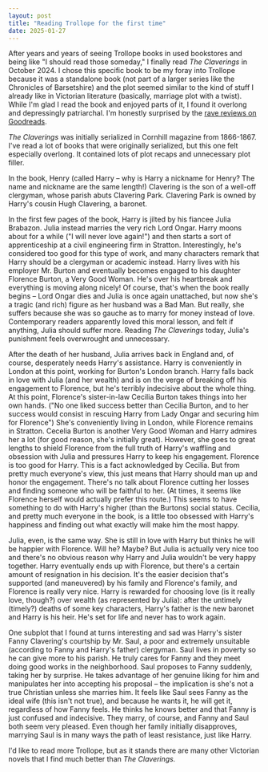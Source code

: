 ```yaml
---
layout: post
title: "Reading Trollope for the first time"
date: 2025-01-27
---
```


After years and years of seeing Trollope books in used bookstores and being like "I should read those someday," I finally read *The Claverings* in October 2024. I chose this specific book to be my foray into Trollope because it was a standalone book (not part of a larger series like the Chronicles of Barsetshire) and the plot seemed similar to the kind of stuff I already like in Victorian literature (basically, marriage plot with a twist). While I'm glad I read the book and enjoyed parts of it, I found it overlong and depressingly patriarchal. I'm honestly surprised by the [rave reviews on Goodreads](https://www.goodreads.com/book/show/469232.The_Claverings).

*The Claverings* was initially serialized in Cornhill magazine from 1866-1867. I've read a lot of books that were originally serialized, but this one felt especially overlong. It contained lots of plot recaps and unnecessary plot filler.

In the book, Henry (called Harry – why is Harry a nickname for Henry? The name and nickname are the same length!) Clavering is the son of a well-off clergyman, whose parish abuts Clavering Park. Clavering Park is owned by Harry's cousin Hugh Clavering, a baronet.

In the first few pages of the book, Harry is jilted by his fiancee Julia Brabazon. Julia instead marries the very rich Lord Ongar. Harry moons about for a while ("I will never love again!") and then starts a sort of apprenticeship at a civil engineering firm in Stratton. Interestingly, he's considered too good for this type of work, and many characters remark that Harry should be a clergyman or academic instead. Harry lives with his employer Mr. Burton and eventually becomes engaged to his daughter Florence Burton, a Very Good Woman. He's over his heartbreak and everything is moving along nicely! Of course, that's when the book really begins – Lord Ongar dies and Julia is once again unattached, but now she's a tragic (and rich) figure as her husband was a Bad Man. But really, she suffers because she was so gauche as to marry for money instead of love. Contemporary readers apparently loved this moral lesson, and felt if anything, Julia should suffer more. Reading *The Claverings* today, Julia's punishment feels overwrought and unnecessary.

After the death of her husband, Julia arrives back in England and, of course, desperately needs Harry's assistance. Harry is conveniently in London at this point, working for Burton's London branch. Harry falls back in love with Julia (and her wealth) and is on the verge of breaking off his engagement to Florence, but he's terribly indecisive about the whole thing. At this point, Florence's sister-in-law Cecilia Burton takes things into her own hands. ("No one liked success better than Cecilia Burton, and to her success would consist in rescuing Harry from Lady Ongar and securing him for Florence") She's conveniently living in London, while Florence remains in Stratton. Cecelia Burton is another Very Good Woman and Harry admires her a lot (for good reason, she's initially great). However, she goes to great lengths to shield Florence from the full truth of Harry's waffling and obsession with Julia and pressures Harry to keep his engagement. Florence is too good for Harry. This is a fact acknowledged by Cecilia. But from pretty much everyone's view, this just means that Harry should man up and honor the engagement. There's no talk about Florence cutting her losses and finding someone who will be faithful to her. (At times, it seems like Florence herself would actually prefer this route.) This seems to have something to do with Harry's higher (than the Burtons) social status. Cecilia, and pretty much everyone in the book, is a little too obsessed with Harry's happiness and finding out what exactly will make him the most happy.

Julia, even, is the same way. She is still in love with Harry but thinks he will be happier with Florence. Will he? Maybe? But Julia is actually very nice too and there's no obvious reason why Harry and Julia wouldn't be very happy together. Harry eventually ends up with Florence, but there's a certain amount of resignation in his decision. It's the easier decision that's supported (and maneuvered) by his family and Florence's family, and Florence is really very nice. Harry is rewarded for choosing love (is it really love, though?) over wealth (as represented by Julia): after the untimely (timely?) deaths of some key characters, Harry's father is the new baronet and Harry is his heir. He's set for life and never has to work again.

One subplot that I found at turns interesting and sad was Harry's sister Fanny Clavering's courtship by Mr. Saul, a poor and extremely unsuitable (according to Fanny and Harry's father) clergyman. Saul lives in poverty so he can give more to his parish. He truly cares for Fanny and they meet doing good works in the neighborhood. Saul proposes to Fanny suddenly, taking her by surprise. He takes advantage of her genuine liking for him and manipulates her into accepting his proposal – the implication is she's not a true Christian unless she marries him. It feels like Saul sees Fanny as the ideal wife (this isn't not true), and because he wants it, he will get it, regardless of how Fanny feels. He thinks he knows better and that Fanny is just confused and indecisive. They marry, of course, and Fanny and Saul both seem very pleased. Even though her family initially disapproves, marrying Saul is in many ways the path of least resistance, just like Harry.

I'd like to read more Trollope, but as it stands there are many other Victorian novels that I find much better than *The Claverings.*